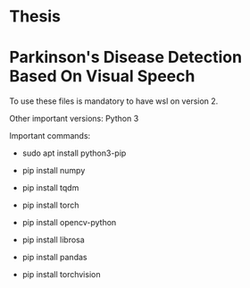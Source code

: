 # Thesis

# Parkinson's Disease Detection Based On Visual Speech

To use these files is mandatory to have wsl on version 2.

Other important versions:
Python 3

Important commands:

- sudo apt install python3-pip

- pip install numpy

- pip install tqdm

- pip install torch

- pip install opencv-python

- pip install librosa

- pip install pandas

- pip install torchvision
